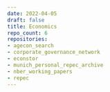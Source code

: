 ```yaml
---
date: 2022-04-05
draft: false
title: Economics
repo_count: 6
repositories:
- agecon_search
- corporate_governance_network
- econstor
- munich_personal_repec_archive
- nber_working_papers
- repec
---
```



